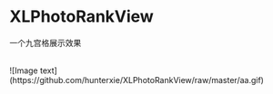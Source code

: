 # XLPhotoRankView
一个九宫格展示效果

<br>
![Image text](https://github.com/hunterxie/XLPhotoRankView/raw/master/aa.gif)
